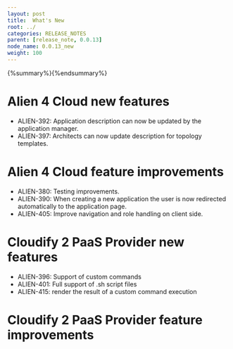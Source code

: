 ```yaml
---
layout: post
title:  What's New
root: ../
categories: RELEASE_NOTES
parent: [release_note, 0.0.13]
node_name: 0.0.13_new
weight: 100
---
```


{%summary%}{%endsummary%}

# Alien 4 Cloud new features

* ALIEN-392: Application description can now be updated by the application manager.
* ALIEN-397: Architects can now update description for topology templates.

# Alien 4 Cloud feature improvements

* ALIEN-380: Testing improvements.
* ALIEN-390: When creating a new application the user is now redirected automatically to the application page.
* ALIEN-405: Improve navigation and role handling on client side.


# Cloudify 2 PaaS Provider new features

* ALIEN-396: Support of custom commands
* ALIEN-401: Full support of .sh script files
* ALIEN-415: render the result of a custom command execution

# Cloudify 2 PaaS Provider feature improvements



